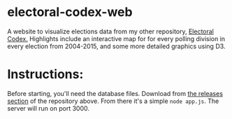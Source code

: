 # electoral-codex-web
A website to visualize elections data from my other repository, [Electoral Codex.](https://github.com/ktrieu/electoral-codex)
Highlights include an interactive map for for every polling division in every election from 2004-2015, and some more detailed graphics using D3.

# Instructions:
Before starting, you'll need the database files. Download from [the releases section](https://github.com/ktrieu/electoral-codex/releases) of the repository above.
From there it's a simple `node app.js`. The server will run on port 3000.

